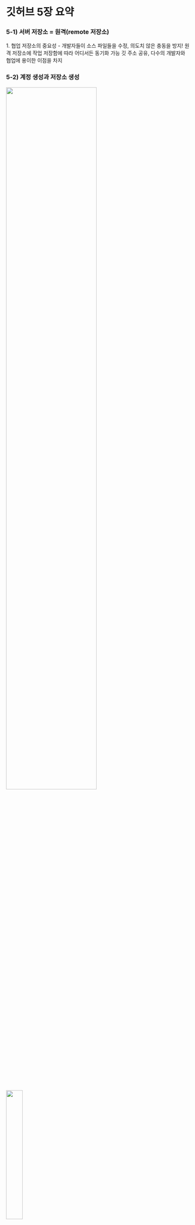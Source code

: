 # 깃허브 5장 요약

<h3>5-1) 서버 저장소 = 원격(remote 저장소)</h3>
1. 협업 저장소의 중요성 -  개발자들이 소스 파일들을 수정, 의도치 않은 충동을 방지!
원격 저장소에 작업 저장함에 따라 어디서든 동기화 가능
깃 주소 공유, 다수의 개발자와 협업에 용이한 이점을 차지

<h3>5-2) 계정 생성과 저장소 생성</h3> 
<img src="https://user-images.githubusercontent.com/114343532/192197446-826faad1-06fc-4e2a-a41b-c3dd0de4573d.png" width="70%" height="70%">
<img src="https://user-images.githubusercontent.com/114343532/192197456-2a74e5d4-5c82-4e11-8441-4ee6c3987004.png" width="30%" height="30%">
<img src="https://user-images.githubusercontent.com/114343532/192197459-6c431d53-e800-4556-b3bb-a746a9f48a66.png" width="70%" height="70%">
<img src="https://user-images.githubusercontent.com/114343532/192197463-06378ab9-770f-458e-83f8-291085d69254.png" width="30%" height="30%">
<img src="https://user-images.githubusercontent.com/114343532/192197465-8d2dd552-08c1-4d74-ac89-3dba6028309c.png" width="70%" height="70%">
